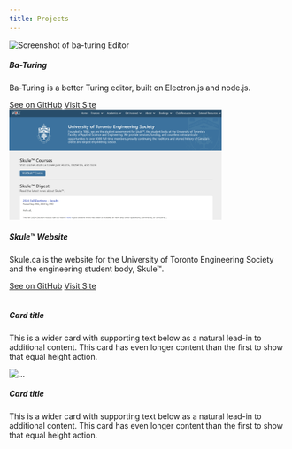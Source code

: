 ```yaml
---
title: Projects
---
```


<div class="row row-cols-1 row-cols-sm-1 row-cols-md-2 row-cols-lg-3 row-cols-xl-4 g-4">
  <div class="col">
    <div class="card h-100 ">
      <img src="/ba-turing/screenshot.png" height="200" class="placeholder card-img-top" alt="Screenshot of ba-turing Editor">
      <div class="card-body">
        <h5 class="card-title">Ba-Turing</h5>
        <p class="card-text">Ba-Turing is a better Turing editor, built on Electron.js and node.js.</p>
      </div>
      <div class="card-footer">
        <a href="https://github.com/balaji-venkatesh/ba-turing" class="btn btn-primary">See on GitHub</a>
        <a href="/ba-turing" class="btn btn-primary">Visit Site</a>
      </div>
    </div>
  </div>
  <div class="col">
    <div class="card h-100">
      <img src="/assets/skule.jpeg" height="200" class="placeholder card-img-top" alt="Screenshot of skule.ca">
      <div class="card-body">
        <h5 class="card-title">Skule™ Website</h5>
        <p class="card-text">Skule.ca is the website for the University of Toronto Engineering Society and the engineering student body, Skule™.</p>
      </div>
      <div class="card-footer">
        <a href="https://github.com/skule/skule.ca" class="btn btn-primary">See on GitHub</a>
        <a href="https://skule.ca/" class="btn btn-primary">Visit Site</a>
      </div>
    </div>
  </div>
  <div class="col">
    <div class="card h-100">
      <img src="" height="200" class="placeholder card-img-top" alt="">
      <div class="card-body">
        <h5 class="card-title">Card title</h5>
        <p class="card-text">This is a wider card with supporting text below as a natural lead-in to additional content. This card has even longer content than the first to show that equal height action.</p>
      </div>
    </div>
  </div>
  <div class="">
    <div class="col card h-100">
      <img src="..." height="200" class="placeholder card-img-top" alt="...">
      <div class="card-body">
        <h5 class="card-title">Card title</h5>
        <p class="card-text">This is a wider card with supporting text below as a natural lead-in to additional content. This card has even longer content than the first to show that equal height action.</p>
      </div>
    </div>
  </div>
</div>